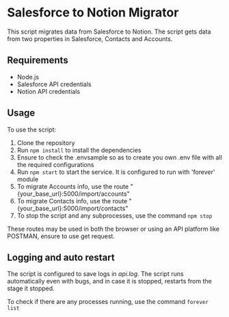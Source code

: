# Salesforce to Notion Migrator

This script migrates data from Salesforce to Notion. The script gets data from two properties in Salesforce, Contacts and Accounts.

## Requirements

* Node.js
* Salesforce API credentials
* Notion API credentials

## Usage

To use the script:
1. Clone the repository
2. Run `npm install` to install the dependencies
3. Ensure to check the .envsample so as to create you own .env file with all the required configurations
4. Run `npm start` to start the service. It is configured to run with 'forever' module
5. To migrate Accounts info, use the route "{your_base_url}:5000/import/accounts"
6. To migrate Contacts info, use the route "{your_base_url}:5000/import/contacts"
7. To stop the script and any subprocesses, use the command `npm stop`

These routes may be used in both the browser or using an API platform like POSTMAN, ensure to use get request.

## Logging and auto restart
The script is configured to save logs in *api.log*.
The script runs automatically even with bugs, and in case it is stopped, restarts from the stage it stopped.

To check if there are any processes running, use the command `forever list`


